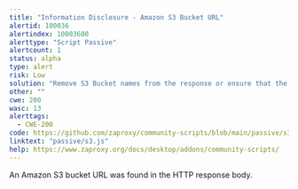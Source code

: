 ```yaml
---
title: "Information Disclosure - Amazon S3 Bucket URL"
alertid: 100036
alertindex: 10003600
alerttype: "Script Passive"
alertcount: 1
status: alpha
type: alert
risk: Low
solution: "Remove S3 Bucket names from the response or ensure that the permissions in bucket are configured properly."
other: ""
cwe: 200
wasc: 13
alerttags: 
  - CWE-200
code: https://github.com/zaproxy/community-scripts/blob/main/passive/s3.js
linktext: "passive/s3.js"
help: https://www.zaproxy.org/docs/desktop/addons/community-scripts/
---
```

An Amazon S3 bucket URL was found in the HTTP response body.
